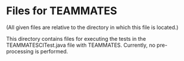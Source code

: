 # Files for TEAMMATES

(All given files are relative to the directory in which this file is located.)

This directory contains files for executing the tests in the TEAMMATESCITest.java file with TEAMMATES. Currently, no pre-processing is performed.
